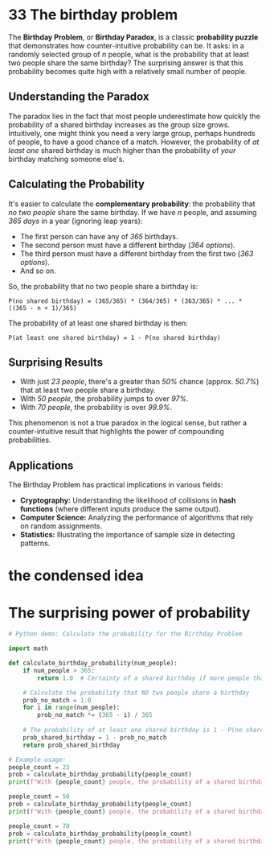 # 33 The birthday problem

The **Birthday Problem**, or **Birthday Paradox**, is a classic **probability puzzle** that demonstrates how counter-intuitive probability can be. It asks: in a randomly selected group of *n* people, what is the probability that at least two people share the same birthday? The surprising answer is that this probability becomes quite high with a relatively small number of people.

## Understanding the Paradox

The paradox lies in the fact that most people underestimate how quickly the probability of a shared birthday increases as the group size grows. Intuitively, one might think you need a very large group, perhaps hundreds of people, to have a good chance of a match. However, the probability of *at least one* shared birthday is much higher than the probability of *your* birthday matching someone else's.

## Calculating the Probability

It's easier to calculate the **complementary probability**: the probability that *no two people* share the same birthday. If we have *n* people, and assuming *365 days* in a year (ignoring leap years):

*   The first person can have any of *365* birthdays.
*   The second person must have a different birthday (*364 options*).
*   The third person must have a different birthday from the first two (*363 options*).
*   And so on.

So, the probability that no two people share a birthday is:

`P(no shared birthday) = (365/365) * (364/365) * (363/365) * ... * ((365 - n + 1)/365)`

The probability of at least one shared birthday is then:

`P(at least one shared birthday) = 1 - P(no shared birthday)`

## Surprising Results

*   With just *23 people*, there's a greater than *50%* chance (approx. *50.7%*) that at least two people share a birthday.
*   With *50 people*, the probability jumps to over *97%*.
*   With *70 people*, the probability is over *99.9%*.

This phenomenon is not a true paradox in the logical sense, but rather a counter-intuitive result that highlights the power of compounding probabilities.

## Applications

The Birthday Problem has practical implications in various fields:

*   **Cryptography:** Understanding the likelihood of collisions in **hash functions** (where different inputs produce the same output).
*   **Computer Science:** Analyzing the performance of algorithms that rely on random assignments.
*   **Statistics:** Illustrating the importance of sample size in detecting patterns.

# the condensed idea

# The surprising power of probability

```python
# Python demo: Calculate the probability for the Birthday Problem

import math

def calculate_birthday_probability(num_people):
    if num_people > 365:
        return 1.0  # Certainty of a shared birthday if more people than days in a year

    # Calculate the probability that NO two people share a birthday
    prob_no_match = 1.0
    for i in range(num_people):
        prob_no_match *= (365 - i) / 365
    
    # The probability of at least one shared birthday is 1 - P(no shared birthday)
    prob_shared_birthday = 1 - prob_no_match
    return prob_shared_birthday

# Example usage:
people_count = 23
prob = calculate_birthday_probability(people_count)
print(f"With {people_count} people, the probability of a shared birthday is: {prob:.4f}")

people_count = 50
prob = calculate_birthday_probability(people_count)
print(f"With {people_count} people, the probability of a shared birthday is: {prob:.4f}")

people_count = 70
prob = calculate_birthday_probability(people_count)
print(f"With {people_count} people, the probability of a shared birthday is: {prob:.4f}")
```